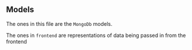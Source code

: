 ## Models

The ones in this file are the `MongoDb` models.

The ones in `frontend` are representations of data being passed in from the frontend
